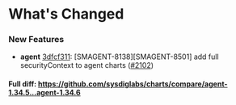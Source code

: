 # What's Changed

### New Features
- **agent** [3dfcf311](https://github.com/sysdiglabs/charts/commit/3dfcf311d7585421ab0f6ad8f3ea36b9912f34c3): [SMAGENT-8138][SMAGENT-8501] add full securityContext to agent charts ([#2102](https://github.com/sysdiglabs/charts/issues/2102))
#### Full diff: https://github.com/sysdiglabs/charts/compare/agent-1.34.5...agent-1.34.6
